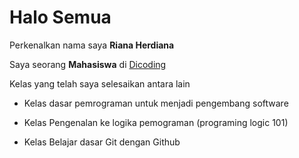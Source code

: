 # Halo Semua

Perkenalkan nama saya **Riana Herdiana**

Saya seorang **Mahasiswa** di [Dicoding](https://www.dicoding.com/)

Kelas yang telah saya selesaikan antara lain

* Kelas dasar pemrograman untuk menjadi pengembang software

* Kelas Pengenalan ke logika pemograman (programing logic 101)

* Kelas Belajar dasar Git dengan Github

<!--
**RianaHerdiana/RianaHerdiana** is a ✨ _special_ ✨ repository because its `README.md` (this file) appears on your GitHub profile.

Here are some ideas to get you started:

- 🔭 I’m currently working on ...
- 🌱 I’m currently learning ...
- 👯 I’m looking to collaborate on ...
- 🤔 I’m looking for help with ...
- 💬 Ask me about ...
- 📫 How to reach me: ...
- 😄 Pronouns: ...
- ⚡ Fun fact: ...
-->

